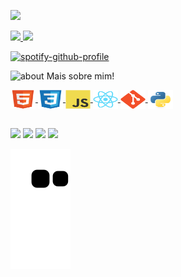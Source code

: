 
<a href="https://www.linkedin.com/in/maxsouzadev/"> <img src="https://c4.wallpaperflare.com/wallpaper/946/379/721/artwork-landscape-mountains-forest-wallpaper-preview.jpg" />
  
  <img height="180em" src="https://github-readme-stats.vercel.app/api?username=MAXZIN98&show_icons=true&theme=dracula&include_all_commits=true&count_private=true"/>
  
 <img height="180em" src="https://github-readme-stats.vercel.app/api/top-langs/?username=MAXZIN98&layout=compact&langs_count=7&theme=dracula"/>

  [![spotify-github-profile](https://spotify-github-profile.vercel.app/api/view?uid=78buic09azh0aghqtt410l1s4&cover_image=true&theme=natemoo-re&bar_color=53b14f&bar_color_cover=false)](https://www.linkedin.com/in/maxsouzadev/)
  
  
   <img width="45" alt="about" src="https://raw.github.com/elizarov/elizarov/master/about.png">  Mais sobre mim!

<div style="display: inline_block">
  <a href="https://www.linkedin.com/in/maxsouzadev/"> <img align="center" alt="Max-HTML" height="30" width="40" src="https://raw.githubusercontent.com/devicons/devicon/master/icons/html5/html5-original.svg">
  <a href="https://www.linkedin.com/in/maxsouzadev/"> <img align="center" alt="Max-CSS" height="30" width="40" src="https://raw.githubusercontent.com/devicons/devicon/master/icons/css3/css3-original.svg">
  <a href="https://www.linkedin.com/in/maxsouzadev/"> <img align="center" alt="Max-Js" height="30" width="40" src="https://raw.githubusercontent.com/devicons/devicon/master/icons/javascript/javascript-original.svg">
  <a href="https://www.linkedin.com/in/maxsouzadev/"> <img align="center" alt="Max-React" height="30" width="40" src="https://raw.githubusercontent.com/devicons/devicon/master/icons/react/react-original.svg">
  <a href="https://www.linkedin.com/in/maxsouzadev/"> <img align="center" alt="Max-git" height="30" width="40"    src="https://raw.githubusercontent.com/devicons/devicon/master/icons/git/git-original.svg">
  <a href="https://www.linkedin.com/in/maxsouzadev/"> <img align="center" alt="Max-python" height="30" width="40"           src="https://raw.githubusercontent.com/devicons/devicon/master/icons/python/python-original.svg">
</div>
  <br>
  <div style="display: inline_block">
  
  <a href="https://www.instagram.com/maxz.st/" target="_blank"><img src="https://img.shields.io/badge/-Instagram-%23E4405F?style=for-the-badge&logo=instagram&logoColor=white" target="_blank"></a>
 <a href="https://discord.gg/S6YmYNhYgY" target="_blank"><img src="https://img.shields.io/badge/Discord-7289DA?style=for-the-badge&logo=discord&logoColor=white" target="_blank"></a> 
  <a href = "mailto:contatomaximinosz82gmail.com"><img src="https://img.shields.io/badge/-Gmail-%23333?style=for-the-badge&logo=gmail&logoColor=white" target="_blank"></a>
  <a href="https://www.linkedin.com/in/maxsouzadev/" target="_blank"><img src="https://img.shields.io/badge/-LinkedIn-%230077B5?style=for-the-badge&logo=linkedin&logoColor=white" target="_blank"></a> 
  </div>
  
 <a href="https://www.linkedin.com/in/maxsouzadev/"> ![Snake animation](https://github.com/MAXZIN98/MAXZIN98/blob/output/github-contribution-grid-snake.svg)
